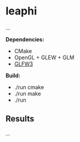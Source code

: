 # leaphi

...

**Dependencies:**
- CMake
- OpenGL + GLEW + GLM
- [GLFW3](https://www.glfw.org/)

**Build:**
- ./run cmake
- ./run make
- ./run

## Results

...
